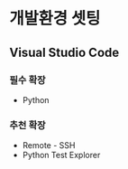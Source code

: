 # 개발환경 셋팅

## Visual Studio Code

### 필수 확장

- Python

### 추천 확장

- Remote - SSH
- Python Test Explorer
